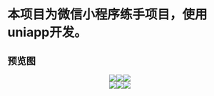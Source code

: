 # 本项目为微信小程序练手项目，使用uniapp开发。  
  
## 预览图
<center class="third">
<img src="https://github.com/ym9710/dnPicture/blob/master/imgX/home.png"><img src="https://github.com/ym9710/dnPicture/blob/master/imgX/category.png"><img src="https://github.com/ym9710/dnPicture/blob/master/imgX/imgDetail.png">
</center>
<center class="third">
<img src="https://github.com/ym9710/dnPicture/blob/master/imgX/video.png"><img src="https://github.com/ym9710/dnPicture/blob/master/imgX/video.png"><img src="https://github.com/ym9710/dnPicture/blob/master/imgX/video_play.png">
</center>
